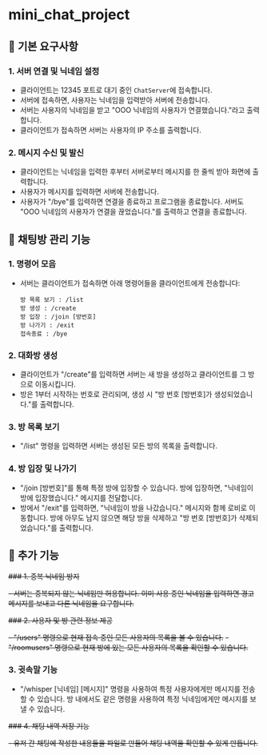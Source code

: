 # mini_chat_project
## 📌 기본 요구사항

### 1. 서버 연결 및 닉네임 설정

- 클라이언트는 12345 포트로 대기 중인 `ChatServer`에 접속합니다.
- 서버에 접속하면, 사용자는 닉네임을 입력받아 서버에 전송합니다.
- 서버는 사용자의 닉네임을 받고 "OOO 닉네임의 사용자가 연결했습니다."라고 출력합니다.
- 클라이언트가 접속하면 서버는 사용자의 IP 주소를 출력합니다.

### 2. 메시지 수신 및 발신

- 클라이언트는 닉네임을 입력한 후부터 서버로부터 메시지를 한 줄씩 받아 화면에 출력합니다.
- 사용자가 메시지를 입력하면 서버에 전송합니다.
- 사용자가 "/bye"를 입력하면 연결을 종료하고 프로그램을 종료합니다. 서버도 "OOO 닉네임의 사용자가 연결을 끊었습니다."를 출력하고 연결을 종료합니다.

## 📌 채팅방 관리 기능

### 1. 명령어 모음

- 서버는 클라이언트가 접속하면 아래 명령어들을 클라이언트에게 전송합니다:
    
    ```
    방 목록 보기 : /list
    방 생성 : /create
    방 입장 : /join [방번호]
    방 나가기 : /exit
    접속종료 : /bye
    
    ```
    

### 2. 대화방 생성

- 클라이언트가 "/create"를 입력하면 서버는 새 방을 생성하고 클라이언트를 그 방으로 이동시킵니다.
- 방은 1부터 시작하는 번호로 관리되며, 생성 시 "방 번호 [방번호]가 생성되었습니다."를 출력합니다.

### 3. 방 목록 보기

- "/list" 명령을 입력하면 서버는 생성된 모든 방의 목록을 출력합니다.

### 4. 방 입장 및 나가기

- "/join [방번호]"를 통해 특정 방에 입장할 수 있습니다. 방에 입장하면, "닉네임이 방에 입장했습니다." 메시지를 전달합니다.
- 방에서 "/exit"를 입력하면, "닉네임이 방을 나갔습니다." 메시지와 함께 로비로 이동합니다. 방에 아무도 남지 않으면 해당 방을 삭제하고 "방 번호 [방번호]가 삭제되었습니다."를 출력합니다.
  

## 📌 추가 기능

~~### 1. 중복 닉네임 방지~~

~~- 서버는 중복되지 않는 닉네임만 허용합니다. 이미 사용 중인 닉네임을 입력하면 경고 메시지를 보내고 다른 닉네임을 요구합니다.~~

~~### 2. 사용자 및 방 관련 정보 제공~~

~~- "/users" 명령으로 현재 접속 중인 모든 사용자의 목록을 볼 수 있습니다.~~
~~- "/roomusers" 명령으로 현재 방에 있는 모든 사용자의 목록을 확인할 수 있습니다.~~

### 3. 귓속말 기능

- "/whisper [닉네임] [메시지]" 명령을 사용하여 특정 사용자에게만 메시지를 전송할 수 있습니다. 방 내에서도 같은 명령을 사용하여 특정 닉네임에게만 메시지를 보낼 수 있습니다.

~~### 4. 채팅 내역 저장 기능~~

~~- 유저 간 채팅에 작성한 내용들을 파일로 만들어 채팅 내역을 확인할 수 있게 만듭니다.~~


